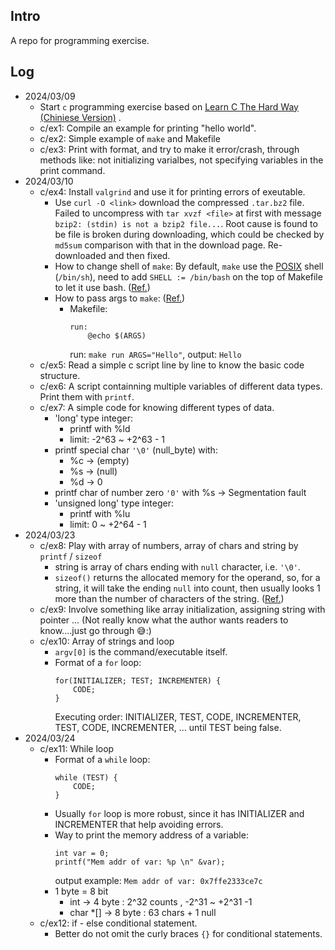 ## **Intro**
A repo for programming exercise.

## **Log**
* 2024/03/09
  - Start `c` programming exercise based on [Learn C The Hard Way (Chiniese Version)](https://www.cntofu.com/book/25/index.html) .
  - c/ex1: Compile an example for printing "hello world".
  - c/ex2: Simple example of `make` and Makefile
  - c/ex3: Print with format, and try to make it error/crash, through methods like: not initializing varialbes, not specifying variables in the print command.
* 2024/03/10
  - c/ex4: Install `valgrind` and use it for printing errors of exeutable.
    - Use `curl -O <link>` download the compressed `.tar.bz2` file. Failed to uncompress with `tar xvzf <file>` at first with message `bzip2: (stdin) is not a bzip2 file...`. Root cause is found to be file is broken during downloading, which could be checked by `md5sum` comparison with that in the download page. Re-downloaded and then fixed.
    - How to change shell of `make`: By default, `make` use the [POSIX](## "Portable Operating System Interface") shell (`/bin/sh`), need to add `SHELL := /bin/bash` on the top of Makefile to let it use bash. ([Ref.](https://stackoverflow.com/questions/589276/how-can-i-use-bash-syntax-in-makefile-targets))
    - How to pass args to `make`: ([Ref.](https://stackoverflow.com/questions/2214575/passing-arguments-to-make-run))
        -  Makefile: 
           ```
           run:
               @echo $(ARGS)
           ```
           run: `make run ARGS="Hello"`, 
           output: `Hello`
  - c/ex5: Read a simple c script line by line to know the basic code structure.
  - c/ex6: A script containning multiple variables of different data types. Print them with `printf`.
  - c/ex7: A simple code for knowing different types of data. 
    - 'long' type integer:
        - printf with %ld
        - limit: -2^63 ~ +2^63 - 1
    - printf special char `'\0'` (null_byte) with:
        - %c -> (empty) 
        - %s -> (null)
        - %d -> 0
    - printf char of number zero `'0'` with %s -> Segmentation fault
    - 'unsigned long' type integer:
        - printf with %lu
        - limit: 0 ~ +2^64 - 1
* 2024/03/23
  - c/ex8: Play with array of numbers, array of chars and string by `printf` / `sizeof`
    - string is array of chars ending with `null` character, i.e. `'\0'`.
    - `sizeof()` returns the allocated memory for the operand, so, for a string, it will take the ending `null` into count, then usually looks 1 more than the number of characters of the string. ([Ref.](https://www.quora.com/What-is-the-difference-between-strlen-and-sizeof-in-C-programming-language))
  - c/ex9: Involve something like array initialization, assigning string with pointer ... (Not really know what the author wants readers to know....just go through 😅:)
  - c/ex10: Array of strings and loop
    - `argv[0]` is the command/executable itself.
    - Format of a `for` loop:
        ```
        for(INITIALIZER; TEST; INCREMENTER) {
            CODE;
        }
        ```
      Executing order: INITIALIZER, TEST, CODE, INCREMENTER, TEST, CODE, INCREMENTER, ... until TEST being false.
* 2024/03/24
  - c/ex11: While loop
    - Format of a `while` loop:
        ```
        while (TEST) {
            CODE;
        }
        ```
    - Usually `for` loop is more robust, since it has INITIALIZER and INCREMENTER that help avoiding errors.
    - Way to print the memory address of a variable:
        ```
        int var = 0;
        printf("Mem addr of var: %p \n" &var);
        ```
        output example: ```Mem addr of var: 0x7ffe2333ce7c ```
    - 1 byte = 8 bit
        - int -> 4 byte : 2^32 counts , -2^31 ~ +2^31 -1 
        - char *[] -> 8 byte : 63 chars + 1 null
  - c/ex12: if - else conditional statement.
    - Better do not omit the curly braces `{}` for conditional statements.

